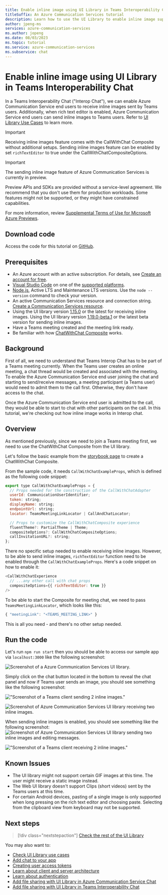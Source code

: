 ```yaml
---
title: Enable inline image using UI Library in Teams Interoperability Chat
titleSuffix: An Azure Communication Services tutorial
description: Learn how to use the UI Library to enable inline image support in Teams Interoperability Chat
author: jpeng-ms
services: azure-communication-services
ms.author: jopeng
ms.date: 08/03/2023
ms.topic: tutorial
ms.service: azure-communication-services
ms.subservice: chat
---
```


# Enable inline image using UI Library in Teams Interoperability Chat

In a Teams Interoperability Chat ("Interop Chat"), we can enable Azure Communication Service end users to receive inline images sent by Teams users. Additionally, when rich text editor is enabled, Azure Communication Service end users can send inline images to Teams users. Refer to [UI Library Use Cases](../concepts/ui-library/ui-library-use-cases.md) to learn more.

> [!IMPORTANT]
>
> Receiving inline images feature comes with the CallWithChat Composite without additional setups. 
> Sending inline images feature can be enabled by set `richTextEditor` to true under the CallWithChatCompositeOptions.

> [!IMPORTANT]
> The sending inline image feature of Azure Communication Services is currently in preview.
>
> Preview APIs and SDKs are provided without a service-level agreement. We recommend that you don't use them for production workloads. Some features might not be supported, or they might have constrained capabilities.
>
> For more information, review [Supplemental Terms of Use for Microsoft Azure Previews](https://azure.microsoft.com/support/legal/preview-supplemental-terms/).


## Download code

Access the code for this tutorial on [GitHub](https://github.com/Azure-Samples/communication-services-javascript-quickstarts/tree/main/ui-library-quickstart-teams-interop-meeting-chat).

## Prerequisites

- An Azure account with an active subscription. For details, see [Create an account for free](https://azure.microsoft.com/free/?WT.mc_id=A261C142F).
- [Visual Studio Code](https://code.visualstudio.com/) on one of the [supported platforms](https://code.visualstudio.com/docs/supporting/requirements#_platforms).
- [Node.js](https://nodejs.org/), Active LTS and Maintenance LTS versions. Use the `node --version` command to check your version.
- An active Communication Services resource and connection string. [Create a Communication Services resource](../quickstarts/create-communication-resource.md).
- Using the UI library version [1.15.0](https://www.npmjs.com/package/@azure/communication-react/v/1.15.0) or the latest for receiving inline images. Using the UI library version [1.19.0-beta.1](https://www.npmjs.com/package/@azure/communication-react/v/1.19.0-beta.1) or the latest beta version for sending inline images.
- Have a Teams meeting created and the meeting link ready.
- Be familiar with how [ChatWithChat Composite](https://azure.github.io/communication-ui-library/?path=/docs/composites-call-with-chat-basicexample--basic-example) works.


## Background

First of all, we need to understand that Teams Interop Chat has to be part of a Teams meeting currently. When the Teams user creates an online meeting, a chat thread would be created and associated with the meeting. To enable the Azure Communication Service end user joining the chat and starting to send/receive messages, a meeting participant (a Teams user) would need to admit them to the call first. Otherwise, they don't have access to the chat.

Once the Azure Communication Service end user is admitted to the call, they would be able to start to chat with other participants on the call. In this tutorial, we're checking out how inline image works in Interop chat.

## Overview

As mentioned previously, since we need to join a Teams meeting first, we need to use the ChatWithChat Composite from the UI library. 

Let's follow the basic example from the [storybook page](https://azure.github.io/communication-ui-library/?path=/docs/composites-call-with-chat-basicexample--basic-example) to create a ChatWithChat Composite.

From the sample code, it needs `CallWithChatExampleProps`, which is defined as the following code snippet:

```js
export type CallWithChatExampleProps = {
  // Props needed for the construction of the CallWithChatAdapter
  userId: CommunicationUserIdentifier;
  token: string;
  displayName: string;
  endpointUrl: string;
  locator: TeamsMeetingLinkLocator | CallAndChatLocator;

  // Props to customize the CallWithChatComposite experience
  fluentTheme?: PartialTheme | Theme;
  compositeOptions?: CallWithChatCompositeOptions;
  callInvitationURL?: string;
};

```
There no specific setup needed to enable receiving inline images. However, to be able to send inline images, `richTextEditor` function need to be enabled through the `CallWithChatExampleProps`. Here's a code snippet on how to enable it:
```js
<CallWithChatExperience
  // ...any other call with chat props
  compositeOptions={{ richTextEditor: true }}
/>

```


To be able to start the Composite for meeting chat, we need to pass `TeamsMeetingLinkLocator`, which looks like this:

```js
{ "meetingLink": "<TEAMS_MEETING_LINK>" }
```

This is all you need - and there's no other setup needed. 


## Run the code

Let's run `npm run start` then you should be able to access our sample app via `localhost:3000` like the following screenshot: 

![Screenshot of a Azure Communication Services UI library.](./media/inline-image-tutorial-interop-chat-0.png "Screenshot of a Azure Communication Services UI library.")

Simply click on the chat button located in the bottom to reveal the chat panel and now if Teams user sends an image, you should see something like the following screenshot:

!["Screenshot of a Teams client sending 2 inline images."](./media/inline-image-tutorial-interop-chat-1.png "Screenshot of a Teams client sending 2 inline images.")

![Screenshot of Azure Communication Services UI library receiving two inline images.](./media/inline-image-tutorial-interop-chat-2.png "Screenshot of Azure Communication Services UI library receiving 2 inline images.")


When sending inline images is enabled, you should see something like the following screenshot:
![Screenshot of Azure Communication Services UI library sending two inline images and editing messages.](./media/inline-image-tutorial-interop-chat-3.png "Screenshot of Azure Communication Services UI library sending 2 inline images and editing messages.")

!["Screenshot of a Teams client receiving 2 inline images."](./media/inline-image-tutorial-interop-chat-4.png "Screenshot of a Teams client receiving 2 inline images.")


## Known Issues

* The UI library might not support certain GIF images at this time. The user might receive a static image instead.
* The Web UI library doesn't support Clips (short videos) sent by the Teams users at this time.
* For certain Android devices, pasting of a single image is only supported when long pressing on the rich text editor and choosing
paste. Selecting from the clipboard view from keyboard may not be supported.


## Next steps

> [!div class="nextstepaction"]
> [Check the rest of the UI Library](https://azure.github.io/communication-ui-library/)

You may also want to:

- [Check UI Library use cases](../concepts/ui-library/ui-library-use-cases.md)
- [Add chat to your app](../quickstarts/chat/get-started.md)
- [Creating user access tokens](../quickstarts/identity/access-tokens.md)
- [Learn about client and server architecture](../concepts/client-and-server-architecture.md)
- [Learn about authentication](../concepts/authentication.md)
- [Add file sharing with UI Library in Azure Communication Service Chat](./file-sharing-tutorial-acs-chat.md)
- [Add file sharing with UI Library in Teams Interoperability Chat](./file-sharing-tutorial-interop-chat.md)
